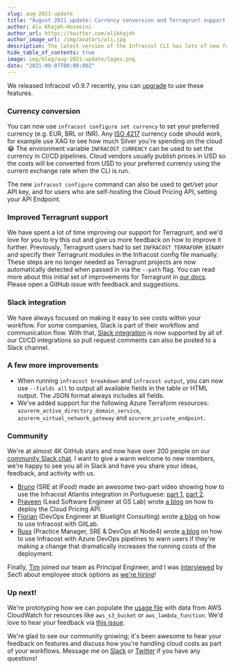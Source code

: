 ```yaml
---
slug: aug-2021-update
title: "August 2021 update: Currency conversion and Terragrunt support!"
author: Ali Khajeh-Hosseini
author_url: https://twitter.com/alikhajeh
author_image_url: /img/avatars/ali.jpg
description: The latest version of the Infracost CLI has lots of new features, upgrade to try them!
hide_table_of_contents: true
image: img/blog/aug-2021-update/logos.png
date: "2021-09-07T00:00:00Z"
---
```


We released Infracost v0.9.7 recently, you can [upgrade](/docs/#1-install-infracost) to use these features.

### Currency conversion

You can now use `infracost configure set currency` to set your preferred currency (e.g. EUR, BRL or INR). Any [ISO 4217](https://en.wikipedia.org/wiki/ISO_4217#Active_codes) currency code should work, for example use XAG to see how much Silver you're spending on the cloud 😂 The environment variable `INFRACOST_CURRENCY` can be used to set the currency in CI/CD pipelines. Cloud vendors usually publish prices in USD so the costs will be converted from USD to your preferred currency using the current exchange rate when the CLI is run.

The new `infracost configure` command can also be used to get/set your API key, and for users who are self-hosting the Cloud Pricing API, setting your API Endpoint.

### Improved Terragrunt support

We have spent a lot of time improving our support for Terragrunt, and we'd love for you to try this out and give us more feedback on how to improve it further. Previously, Terragrunt users had to set `INFRACOST_TERRAFORM_BINARY` and specify their Terragrunt modules in the Infracost config file manually. These steps are no longer needed as Terragrunt projects are now automatically detected when passed in via the `--path` flag. You can read more about this initial set of improvements for Terragrunt in [our docs](/docs/iac_tools/terragrunt). Please open a GitHub issue with feedback and suggestions.

### Slack integration

We have always focused on making it easy to see costs within your workflow. For some companies, Slack is part of their workflow and communication flow. With that, [Slack integration](/docs/integrations/cicd#slack) is now supported by all of our CI/CD integrations so pull request comments can also be posted to a Slack channel.

### A few more improvements

- When running `infracost breakdown` and `infracost output`, you can now use `--fields all` to output all available fields in the table or HTML output. The JSON format always includes all fields.
- We've added support for the following Azure Terraform resources: `azurerm_active_directory_domain_service`, `azurerm_virtual_network_gateway` and `azurerm_private_endpoint`.

### Community

We're at almost 4K GitHub stars and now have over 200 people on our [community Slack chat](https://www.infracost.io/community-chat). I want to give a warm welcome to new members, we're happy to see you all in Slack and have you share your ideas, feedback, and activity with us.

  - [Bruno](https://www.linkedin.com/in/bruno-russi/) (SRE at iFood) made an awesome two-part video showing how to use the Infracost Atlantis integration in Portuguese: [part 1](https://www.youtube.com/watch?v=L8S7uQ0NP4c), [part 2](https://www.youtube.com/watch?v=3VR0HBp2cv0).
  - [Praveen](https://www.linkedin.com/in/praveen-ghuge-a72952a7/) (Lead Software Engineer at GS Lab) wrote [a blog](https://medium.com/@pravin94ghuge/infracost-a-guide-on-how-to-get-started-8b12c67c3d8c) on how to deploy the Cloud Pricing API.
  - [Florian](https://www.linkedin.com/in/florianpialoux/) (DevOps Engineer at Bluelight Consulting) wrote [a blog](https://bluelight.co/blog/infracost-how-to-get-started) on how to use Infracost with GitLab.
  - [Russ](https://www.linkedin.com/in/russmckendrick/) (Practice Manager, SRE & DevOps at Node4) wrote [a blog](https://www.mediaglasses.blog/2021/08/24/tracking-costs-in-terraform-using-infracost/) on how to use Infracost with Azure DevOps pipelines to warn users if they're making a change that dramatically increases the running costs of the deployment.

Finally, [Tim](https://www.linkedin.com/in/tim-mcfadden-92672633/) joined our team as Principal Engineer, and I was [interviewed](https://equityacademy.secfi.com/equity-academy/once-burned-by-a-90-day-exercise-window-this-founder-is-extending-it-out-to-10-years) by Secfi about employee stock options as [we're hiring](https://infracost.io/join-the-team)!

### Up next!

We're prototyping how we can populate the [usage file](/docs/usage_based_resources) with data from AWS CloudWatch for resources like `aws_s3_bucket` or `aws_lambda_function`. We'd love to hear your feedback via [this issue](https://github.com/infracost/infracost/issues/730).

We're glad to see our community growing; it's been awesome to hear your feedback on features and discuss how you're handling cloud costs as part of your workflows. Message me on [Slack](https://www.infracost.io/community-chat) or [Twitter](https://twitter.com/alikhajeh) if you have any questions!
